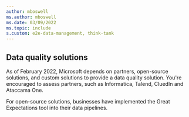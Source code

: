 ```yaml
---
author: mboswell
ms.author: mboswell
ms.date: 03/09/2022
ms.topic: include
s.custom: e2e-data-management, think-tank
---
```


## Data quality solutions

As of February 2022, Microsoft depends on partners, open-source solutions, and custom solutions to provide a data quality solution. You're encouraged to assess partners, such as Informatica, Talend, CluedIn and Ataccama One.

For open-source solutions, businesses have implemented the Great Expectations tool into their data pipelines.
